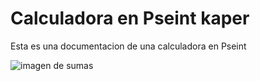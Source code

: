 # Calculadora en Pseint kaper
Esta es una documentacion de una calculadora en Pseint

![imagen de sumas]([https://drive.google.com/file/d/1mCtcbXamhcwdl4lFyBjWe19nJldajalY/view?usp=drive_link](https://github.com/kasper1805/micalcu/blob/main/captura%201.png))
